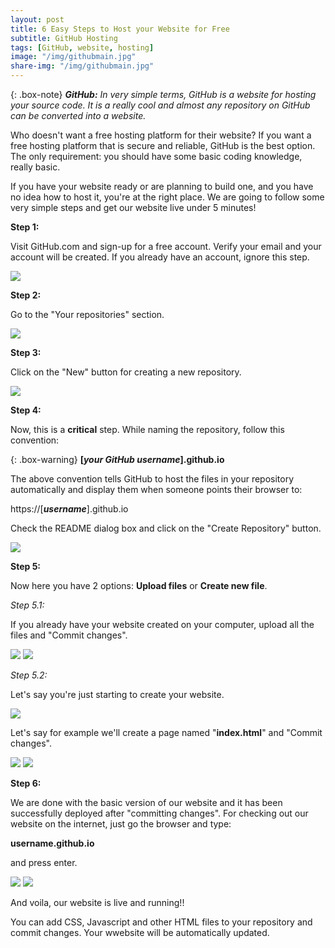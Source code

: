 ```yaml
---
layout: post
title: 6 Easy Steps to Host your Website for Free
subtitle: GitHub Hosting
tags: [GitHub, website, hosting]
image: "/img/githubmain.jpg"
share-img: "/img/githubmain.jpg"
---
```


{: .box-note}
***GitHub:*** *In very simple terms, GitHub is a website for hosting your source code. It is a really cool and almost any repository on GitHub can be converted into a website.*

Who doesn't want a free hosting platform for their website? If you want a free hosting platform that is secure and reliable, GitHub is the best option. The only requirement: you should have some basic coding knowledge, really basic.

If you have your website ready or are planning to build one, and you have no idea how to host it, you're at the right place. We are going to follow some very simple steps and get our website live under 5 minutes!

**Step 1:**

Visit GitHub.com and sign-up for a free account. Verify your email and your account will be created. If you already have an account, ignore this step.

<img src="/img/github1.png">

**Step 2:**

Go to the "Your repositories" section.

<img src="/img/github2.png">

**Step 3:**

Click on the "New" button for creating a new repository.

<img src="/img/github3.png">

**Step 4:**

Now, this is a <strong>critical</strong> step. While naming the repository, follow this convention:

{: .box-warning}
**[*your GitHub username*].github.io**

The above convention tells GitHub to host the files in your repository automatically and display them when someone points their browser to:

https://[***username***].github.io

Check the README dialog box and click on the "Create Repository" button.

<img src="/img/github4.png">

**Step 5:**

Now here you have 2 options: **Upload files** or **Create new file**.

*Step 5.1:*

If you already have your website created on your computer, upload all the files and "Commit changes".

<img src="/img/github5.png">

<img src="/img/github6.png">

*Step 5.2:*

Let's say you're just starting to create your website.

<img src="/img/github7.png">

Let's say for example we'll create a page named "**index.html**" and "Commit changes".

<img src="/img/github8.png">

<img src="/img/github9.png">

**Step 6:**

We are done with the basic version of our website and it has been successfully deployed after "committing changes". For checking out our website on the internet, just go the browser and type:

**<italic>username</italic>.github.io**

and press enter.

<img src="/img/github10.png">

<img src="/img/github11.png">

And voila, our website is live and running!!

You can add CSS, Javascript and other HTML files to your repository and commit changes. Your wwebsite will be automatically updated.
